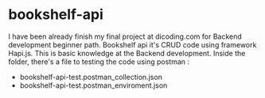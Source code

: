# bookshelf-api
I have been already finish my final project at dicoding.com for Backend development beginner path. 
Bookshelf api it's CRUD code using framework Hapi.js. This is basic knowledge at the Backend development.
Inside the folder, there's a file to testing the code using postman :
- bookshelf-api-test.postman_collection.json
- bookshelf-api-test.postman_enviroment.json
